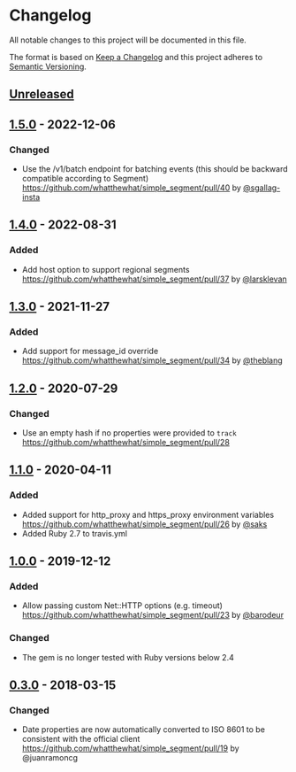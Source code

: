 # Changelog
All notable changes to this project will be documented in this file.

The format is based on [Keep a Changelog](http://keepachangelog.com/en/1.0.0/)
and this project adheres to [Semantic Versioning](http://semver.org/spec/v2.0.0.html).

## [Unreleased]

## [1.5.0] - 2022-12-06

### Changed
- Use the /v1/batch endpoint for batching events (this should be backward compatible according to Segment) https://github.com/whatthewhat/simple_segment/pull/40 by [@sgallag-insta](https://github.com/sgallag-insta)

## [1.4.0] - 2022-08-31

### Added
- Add host option to support regional segments https://github.com/whatthewhat/simple_segment/pull/37 by [@larsklevan](https://github.com/larsklevan)

## [1.3.0] - 2021-11-27

### Added
- Add support for message_id override https://github.com/whatthewhat/simple_segment/pull/34 by [@theblang](https://github.com/theblang)

## [1.2.0] - 2020-07-29

### Changed
- Use an empty hash if no properties were provided to `track` https://github.com/whatthewhat/simple_segment/pull/28

## [1.1.0] - 2020-04-11

### Added
- Added support for http_proxy and https_proxy environment variables https://github.com/whatthewhat/simple_segment/pull/26 by [@saks](https://github.com/saks)
- Added Ruby 2.7 to travis.yml

## [1.0.0] - 2019-12-12

### Added
- Allow passing custom Net::HTTP options (e.g. timeout) https://github.com/whatthewhat/simple_segment/pull/23 by [@barodeur](https://github.com/barodeur)

### Changed
- The gem is no longer tested with Ruby versions below 2.4

## [0.3.0] - 2018-03-15

### Changed
- Date properties are now automatically converted to ISO 8601 to be consistent with the official client https://github.com/whatthewhat/simple_segment/pull/19 by @juanramoncg

[Unreleased]: https://github.com/whatthewhat/simple_segment/compare/v1.5.0...HEAD
[1.5.0]: https://github.com/whatthewhat/simple_segment/compare/v1.4.0...v1.5.0
[1.4.0]: https://github.com/whatthewhat/simple_segment/compare/v1.3.0...v1.4.0
[1.3.0]: https://github.com/whatthewhat/simple_segment/compare/v1.2.0...v1.3.0
[1.2.0]: https://github.com/whatthewhat/simple_segment/compare/v1.1.0...v1.2.0
[1.1.0]: https://github.com/whatthewhat/simple_segment/compare/v1.0.0...v1.1.0
[1.0.0]: https://github.com/whatthewhat/simple_segment/compare/v0.3.0...v1.0.0
[0.3.0]: https://github.com/whatthewhat/simple_segment/compare/v0.2.1...v0.3.0
[0.2.1]: https://github.com/whatthewhat/simple_segment/compare/v0.2.0...v0.2.1
[0.2.0]: https://github.com/whatthewhat/simple_segment/compare/v0.1.1...v0.2.0
[0.1.1]: https://github.com/whatthewhat/simple_segment/compare/v0.1.0...v0.1.1
[0.1.0]: https://github.com/whatthewhat/simple_segment/compare/2d62f07a1df8388000b0b5a20331409132d05ad3...v0.1.0
